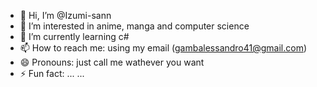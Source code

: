 - 👋 Hi, I’m @Izumi-sann
- 👀 I’m interested in anime, manga and computer science
- 🌱 I’m currently learning c#
- 📫 How to reach me: using my email (gambalessandro41@gmail.com)
- 😄 Pronouns: just call me wathever you want
- ⚡ Fun fact: ... ...

<!---
Izumi-sann/Izumi-sann is a ✨ special ✨ repository because its `README.md` (this file) appears on your GitHub profile.
You can click the Preview link to take a look at your changes.
--->
